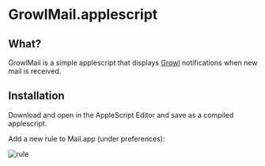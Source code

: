 # GrowlMail.applescript

## What?

GrowlMail is a simple applescript that displays [Growl](http://growl.info/) notifications when new mail is received.

## Installation

Download and open in the AppleScript Editor and save as a compiled applescript.

Add a new rule to Mail.app (under preferences):

![rule](http://i.imgur.com/q8GmE.png)
